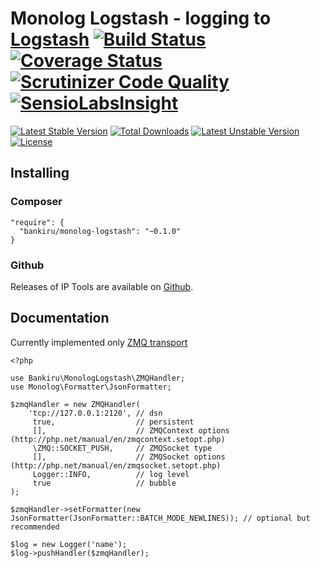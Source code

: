 Monolog Logstash - logging to [Logstash](http://logstash.net/) [![Build Status](https://travis-ci.org/bankiru/monolog-logstash.svg)](https://travis-ci.org/bankiru/monolog-logstash) [![Coverage Status](https://coveralls.io/repos/bankiru/monolog-logstash/badge.png)](https://coveralls.io/r/bankiru/monolog-logstash) [![Scrutinizer Code Quality](https://scrutinizer-ci.com/g/bankiru/monolog-logstash/badges/quality-score.png)](https://scrutinizer-ci.com/g/bankiru/monolog-logstash/) [![SensioLabsInsight](https://insight.sensiolabs.com/projects/3cd492d5-7086-415c-aea9-ce8458c85f70/mini.png)](https://insight.sensiolabs.com/projects/3cd492d5-7086-415c-aea9-ce8458c85f70)
========

[![Latest Stable Version](https://poser.pugx.org/bankiru/monolog-logstash/v/stable.svg)](https://packagist.org/packages/bankiru/monolog-logstash)
[![Total Downloads](https://poser.pugx.org/bankiru/monolog-logstash/downloads.svg)](https://packagist.org/packages/bankiru/monolog-logstash)
[![Latest Unstable Version](https://poser.pugx.org/bankiru/monolog-logstash/v/unstable.svg)](https://packagist.org/packages/bankiru/monolog-logstash)
[![License](https://poser.pugx.org/bankiru/monolog-logstash/license.svg)](https://packagist.org/packages/bankiru/monolog-logstash)

## Installing

### Composer

```
"require": {
  "bankiru/monolog-logstash": "~0.1.0"
}
```

### Github

Releases of IP Tools are available on [Github](https://github.com/bankiru/monolog-logstash).


## Documentation

Currently implemented only [ZMQ transport](http://logstash.net/docs/1.4.2/inputs/zeromq)


```
<?php

use Bankiru\MonologLogstash\ZMQHandler;
use Monolog\Formatter\JsonFormatter;

$zmqHandler = new ZMQHandler(
    'tcp://127.0.0.1:2120', // dsn
     true,                  // persistent
     [],                    // ZMQContext options (http://php.net/manual/en/zmqcontext.setopt.php)
     \ZMQ::SOCKET_PUSH,     // ZMQSocket type
     [],                    // ZMQSocket options (http://php.net/manual/en/zmqsocket.setopt.php)
     Logger::INFO,          // log level
     true                   // bubble
);

$zmqHandler->setFormatter(new JsonFormatter(JsonFormatter::BATCH_MODE_NEWLINES)); // optional but recommended

$log = new Logger('name');
$log->pushHandler($zmqHandler);
```